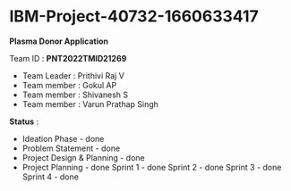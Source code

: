 # IBM-Project-40732-1660633417

**Plasma Donor Application**

Team ID : **PNT2022TMID21269**

* Team Leader : Prithivi Raj V
* Team member : Gokul AP
* Team member : Shivanesh S 
* Team member : Varun Prathap Singh


**Status** :

* Ideation Phase - done
* Problem Statement - done
* Project Design & Planning - done
* Project Planning - done
Sprint 1 - done
Sprint 2 - done
Sprint 3 - done
Sprint 4 - done

